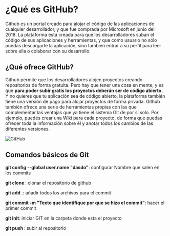 # ¿Qué es GitHub?
Github es un portal creado para alojar el código de las
 aplicaciones de cualquier desarrollador, y que fue comprada
  por Microsoft en junio del 2018. La plataforma está creada 
  para que los desarrolladores suban el código de sus 
  aplicaciones y herramientas, y que como usuario no sólo 
  puedas descargarte la aplicación, sino también entrar a su
   perfil para leer sobre ella o colaborar con su desarrollo.
 


## ¿Qué ofrece GitHub?

Github permite que los desarrolladores alojen proyectos creando
 repositorios de forma gratuita. Pero hay que tener una cosa en
  mente, y es que **para poder subir gratis los proyectos deberán
   ser de código abierto.** Y no quieres que tu aplicación sea de
    código abierto, la plataforma también tiene una versión de 
    pago para alojar proyectos de forma privada.
Github también ofrece una serie de herramientas propias con las 
que complementar las ventajas que ya tiene el sistema Git de por 
sí solo. Por ejemplo, puedes crear una Wiki para cada proyecto, 
de forma que puedas ofrecer toda la información sobre él y anotar 
todos los cambios de las diferentes versiones.

![GitHub](../libro01/GitImg.png)

## Comandos básicos de Git



**git config --global user.name "dasdo"**: configurar Nombre que salen en los commits

**git clone <url>**: clonar el repositorio de github

**git add .**: añadir todos los archivos para el commit

**git commit -m "Texto que identifique por que se hizo el commit"**: hacer el primer commit

**git init**: iniciar GIT en la carpeta donde esta el proyecto

**git push <origien> <branch>**: subir al repositorio
 
